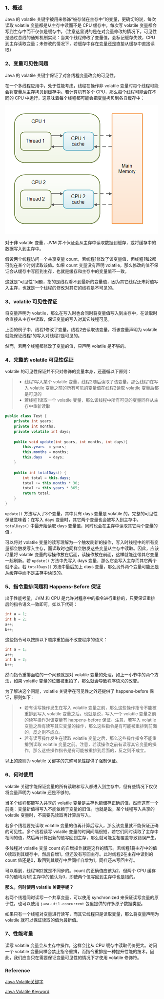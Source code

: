 ### 1、概述

Java 的 volatile 关键字被用来修饰“被存储在主存中”的变量，更确切的说，每次读取 volatile 变量都是从主存中读而不是 CPU 缓存中，每次写 volatile 变量都会写到主存中而不仅仅是缓存中。（注意这里说的是在对变量修改的情况下。可见性是通过总线的通知机制实现：当某个线程修改了变量值，会标记缓存失效，CPU 到主存读取变量；未修改的情况下，若缓存中存在变量还是直接从缓存中直接读取）

### 2、变量可见性问题

Java 的 volatile 关键字保证了对各线程变量改变的可见性。

在一个多线程应用中，处于性能考虑，线程在操作非 volatile 变量时每个线程可能会将变量从主存拷贝到缓存中。若计算机有多个 CPU，那么每个线程可能会在不同的 CPU 中运行，这意味着每个线程都可能会把变量拷贝到各自缓存中：

![](imgs/java-volatile.png)

对于非 volatile 变量，JVM 并不保证会从主存中读取数据到缓存，或将缓存中的数据写入到主存中。

假设两个线程访问一个共享变量 count，若线程1修改了该变量值，但线程1和2都可能在某个时刻读取该值。如果 count 变量没有声明 volatile，那么修改的值不保证会从缓存中写回到主存，也就是缓存和主存中的变量值不一致。

这就是“可见性”问题，指的是线程看不到最新的变量值，因为其它线程还未将值写入主存，也就是一个线程的修改对其它的线程是不可见的。

### 3、volatile 可见性保证

将变量声明为 volatile，那么在写入时也会同时将变量值写入到主存中，在读取时会直接从主存中读取，保证变量的写入对其它线程可见。

上面的例子中，线程1修改了变量，线程2去读取该变量，将该变量声明为 volatile 就能保证线程1的写入对线程2是可见的。

然而，若两个线程都修改了变量的值，只声明 volatile 是不够的。

### 4、完整的 volatile 可见性保证

volatile 的可见性保证并不只对修饰的变量本身，还遵循以下原则：

> * 线程1写入某个 volatile 变量，线程2随后读取了该变量，那么线程1在写入 volatile 变量之前的所有可见的变量值在线程2读取 volatile 变量后都是可见的
> * 若线程1读取一个 volatile 变量，那么该线程中所有可见的变量同样从主存中重新读取

```java
public class Test {
    private int years;
    private int months;
    private volatile int days;

    public void update(int years, int months, int days){
        this.years  = years;
        this.months = months;
        this.days   = days;
    }
    
    public int totalDays() {
        int total = this.days;
        total += this.months * 30;
        total += this.years * 365;
        return total;
    }
}
```

`update()` 方法写入了3个变量，其中只有 days 变量是 volatile 的。完整的可见性保证意味着：在写入 days 变量时，其它两个变量也会被写入到主存中。`totalDays()` 中最开始读取 days 变量值，同时也会在主存中读取其它两个变量的值 。

可以将对 volatile 变量的读写理解为一个触发刷新的操作，写入时线程中的所有变量都会触发写入主存，而读取时也同样会触发这些变量从主存中读取。因此，应该尽量将 volatile 变量的写操作放在后面，读操作放在前面，这样就能连带其它变量一起刷新。若 `update()` 方法中先写入 days 变量，那么它会写入主存而其它两个就不会。若 `totalDays()` 方法中最后加上 days 变量，那么另外两个变量可能还是从缓存中而不是主存中读取的。

### 5、指令重排问题和 Happens-Before 保证

出于性能考量，JVM 和 CPU 是允许对程序中的指令进行重排的，只要保证重排后的指令语义一致即可，如以下代码：

```java
int a = 1;
int b = 2;
a++;
b++;
```

这些指令可以按照以下顺序重拍而不改变程序的语义：

```java
int a = 1;
a++;
int b = 2;
b++;
```

然而指令重排面临的一个问题就是对 volatile 变量的处理，如上一小节中的两个方法，如果 volatile 变量的位置被重拍了，那么就会导致程序语义的改变。

为了解决这个问题，volatile 关键字在可见性之外还提供了 happens-before 保证，原则如下：

> * 若有读写操作发生在写入 volatile 变量之前，那么这些操作指令不能被重排到写入 volatile 变量之后。也就是说，写入一个 volatile 变量之前的读写操作对该变量有 happens-before 保证。注意，若写入 volatile 变量之后有读写其它变量的操作，那么这些指令是有可能被重排到前面的，反之则不成立。
> * 若有读写操作发生在读取 volatile 变量之后，那么这些操作指令不能重排到读取 volatile 变量之前。注意，若读操作之前有读写其它变量的操作，那么这些操作指令是有可能被重排到后面的，反之则不成立。

以上的原则为 volatile 关键字的完整可见性提供了强制保证。

### 6、何时使用

volatile 关键字能保证变量的所有读取和写入都进入到主存中，但有些情况下仅仅将变量声明为 volatile 还是不够的。

当多个线程都能写入共享的 volatile 变量是主存也能储存正确的值，然而这有一个前提：变量新值得写入不能依赖于变量的旧值。也就是说，某个线程写入共享的 volatile 变量时，不需要先读取再计算后写入。

若多个线程要先读取 volatile 变量的值再计算后写入，那么该变量就不能保证正确的可见性。多个线程读写 volatile 变量的时间间隔很短，若它们同时读取了主存中相同的值，然后再计算出新的值写回到主存，那么就可能互相覆盖导致错误产生。

多线程对 volatile 变量 count 的自增操作就是这样的情形。若线程1将主存中的值0读取到其缓存中，然后自增1，但还没有写回主存。此时线程2在主存中读到的 count 值还是0，取回到其缓存中后同样自增为1，同样还未写回主存。

可以看到，线程1和2就是不同步的。count 的正确值应该为2，但两个 CPU 缓存中的值均为1而主存中的值认为0，即使两个值写回到主存中也是错的。

**那么，何时使用 volatile 关键字呢？**

若两个线程同时读写一个共享变量，可以使用 synchronized 来保证读写变量的原子性，也可以使用 `java.util.concurrent` 包里提供的许多原子数据类型。

如果只有一个线程对变量进行读写，而其它线程只是读取变量，那么将变量声明为 volatile 就可以保证读取的值为最新值。

### 7、性能考量

读写 volatile 变量会从主存中操作，这样会比从 CPU 缓存中读取代价更大。访问一个 volatile 变量同样会禁止指令重排，而指令重排是一种提升性能的技术。因此，我们应当只在需要保证变量可见性的情况下才使用 volatile 修饰符。



### Reference

[Java Volatile关键字](http://ifeve.com/java-volatile关键字/)

[Java Volatile Keyword](http://tutorials.jenkov.com/java-concurrency/volatile.html)